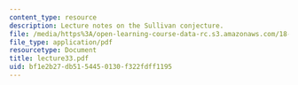 ```yaml
---
content_type: resource
description: Lecture notes on the Sullivan conjecture.
file: /media/https%3A/open-learning-course-data-rc.s3.amazonaws.com/18-917-topics-in-algebraic-topology-the-sullivan-conjecture-fall-2007/bf1e2b27db5154450130f322fdff1195_lecture33.pdf
file_type: application/pdf
resourcetype: Document
title: lecture33.pdf
uid: bf1e2b27-db51-5445-0130-f322fdff1195
---
```

